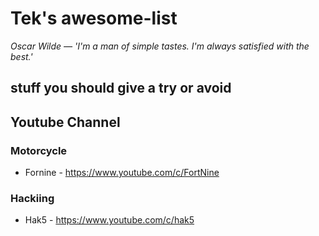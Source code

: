 # Tek's awesome-list 

_Oscar Wilde — 'I'm a man of simple tastes. I'm always satisfied with the best.'_

## stuff you should give a try or avoid

## Youtube Channel


### Motorcycle

 - Fornine - https://www.youtube.com/c/FortNine

### Hackiing

 - Hak5  - https://www.youtube.com/c/hak5


